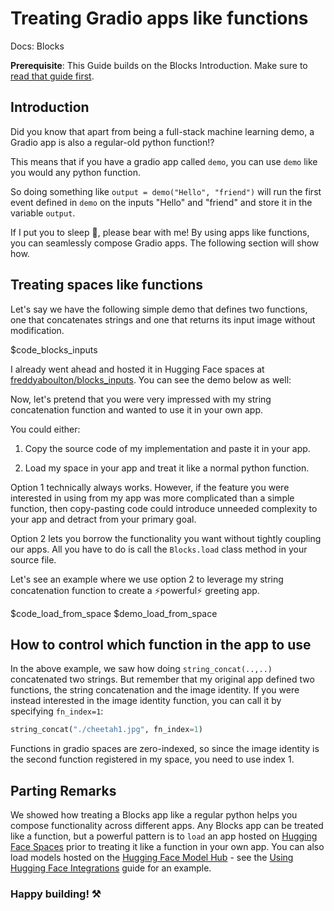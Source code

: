 <script type="module" src="https://gradio.s3-us-west-2.amazonaws.com/3.0.24/gradio.js"></script>

# Treating Gradio apps like functions

Docs: Blocks

**Prerequisite**: This Guide builds on the Blocks Introduction. Make sure to [read that guide first](/introduction_to_blocks).

## Introduction

Did you know that apart from being a full-stack machine learning demo, a Gradio app is also a regular-old python function!?

This means that if you have a gradio app called `demo`, you can use `demo` like you would any python function.

So doing something like `output = demo("Hello", "friend")` will run the first event defined in `demo` on the inputs "Hello" and "friend" and store it
in the variable `output`.

If I put you to sleep 🥱, please bear with me! By using apps like functions, you can seamlessly compose Gradio apps.
The following section will show how.

## Treating spaces like functions

Let's say we have the following simple demo that defines two functions, one that concatenates strings and one that returns its input image without modification.

$code_blocks_inputs

I already went ahead and hosted it in Hugging Face spaces at [freddyaboulton/blocks_inputs](https://huggingface.co/spaces/freddyaboulton/blocks_inputs).
You can see the demo below as well:

<gradio-app space="freddyaboulton/blocks_inputs"> </gradio-app>

Now, let's pretend that you were very impressed with my string concatenation function and wanted to use it in your own app.

You could either:

1. Copy the source code of my implementation and paste it in your app.

2. Load my space in your app and treat it like a normal python function.

Option 1 technically always works.
However, if the feature you were interested in using from my app was more complicated than a simple function,
then copy-pasting code could introduce unneeded complexity to your app and detract from your primary goal.

Option 2 lets you borrow the functionality you want without tightly coupling our apps.
All you have to do is call the `Blocks.load` class method in your source file.

Let's see an example where we use option 2 to leverage my string concatenation function to create a ⚡powerful⚡ greeting app.

$code_load_from_space
$demo_load_from_space

## How to control which function in the app to use

In the above example, we saw how doing `string_concat(..,..)` concatenated two strings.
But remember that my original app defined two functions, the string concatenation and the image identity.
If you were instead interested in the image identity function, you can call it by specifying `fn_index=1`:

```python
string_concat("./cheetah1.jpg", fn_index=1)
```

Functions in gradio spaces are zero-indexed, so since the image identity is the second function registered in my space,
you need to use index 1. 

## Parting Remarks

We showed how treating a Blocks app like a regular python helps you compose functionality across different apps.
Any Blocks app can be treated like a function, but a powerful pattern is to `load` an app hosted on 
[Hugging Face Spaces](https://huggingface.co/spaces) prior to treating it like a function in your own app.
You can also load models hosted on the [Hugging Face Model Hub](https://huggingface.co/models) - see the [Using Hugging Face Integrations](/using_hugging_face_integrations) guide for an example.

### Happy building! ⚒️
